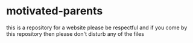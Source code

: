 # motivated-parents
this is a repository for a website please be respectful and if you come by this repository then please don't disturb any of the files
